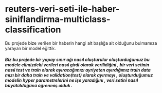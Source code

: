 # reuters-veri-seti-ile-haber-siniflandirma-multiclass-classification
Bu projede bize verilen bir haberin hangi alt başlığa ait olduğunu bulmamıza yarayan bir model eğittik.

<h5>
  Biz bu projede bir yapay sınır ağı nasıl oluşturulur oluşturduğumuz bu modele elimizdeki verileri nasıl girdi olarak verilidiğini , bir veri setinin nasıl test ve train olarak ayıracağımızı ayriyeten ayırdığımız train data mızı bir daha train ve validation(test) olarak ayırmayı , oluşturduğumuz modelin  hyper parametrelerini ne işe yaradığını  , veri setini nasıl büyütüldüğünü öğrenmiş olduk .
</h5>
